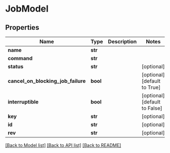 # JobModel

## Properties
Name | Type | Description | Notes
------------ | ------------- | ------------- | -------------
**name** | **str** |  | 
**command** | **str** |  | 
**status** | **str** |  | [optional] 
**cancel_on_blocking_job_failure** | **bool** |  | [optional] [default to True]
**interruptible** | **bool** |  | [optional] [default to False]
**key** | **str** |  | [optional] 
**id** | **str** |  | [optional] 
**rev** | **str** |  | [optional] 

[[Back to Model list]](../README.md#documentation-for-models) [[Back to API list]](../README.md#documentation-for-api-endpoints) [[Back to README]](../README.md)

